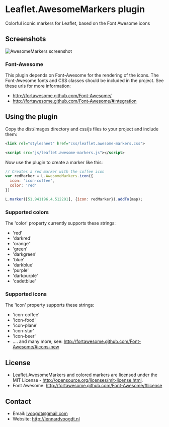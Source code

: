 # Leaflet.AwesomeMarkers plugin
Colorful iconic markers for Leaflet, based on the Font Awesome icons

## Screenshots
![AwesomeMarkers screenshot](https://raw.github.com/lvoogdt/Leaflet.awesome-markers/master/screenshots/screenshot-soft.png "Screenshot of AwesomeMarkers")

### Font-Awesome
This plugin depends on Font-Awesome for the rendering of the icons. The Font-Awesome fonts and CSS classes should be included in the project. See these urls for more information:
- http://fortawesome.github.com/Font-Awesome/
- http://fortawesome.github.com/Font-Awesome/#integration

## Using the plugin
Copy the dist/images directory and css/js files to your project and include them:
````xml
<link rel="stylesheet" href="css/leaflet.awesome-markers.css">
````
````xml
<script src="js/leaflet.awesome-markers.js"></script>
````

Now use the plugin to create a marker like this:
````js
// Creates a red marker with the coffee icon
var redMarker = L.AwesomeMarkers.icon({
  icon: 'icon-coffee', 
  color: 'red'
})

L.marker([51.941196,4.512291], {icon: redMarker}).addTo(map);
````

### Supported colors
The 'color' property currently supports these strings:
- 'red'
- 'darkred'
- 'orange'
- 'green'
- 'darkgreen'
- 'blue'
- 'darkblue'
- 'purple'
- 'darkpurple'
- 'cadetblue'

### Supported icons
The 'icon' property supports these strings:
- 'icon-coffee'
- 'icon-food'
- 'icon-plane'
- 'icon-star'
- 'icon-beer'
- .... and many more, see: http://fortawesome.github.com/Font-Awesome/#icons-new

## License
- Leaflet.AwesomeMarkers and colored markers are licensed under the MIT License - http://opensource.org/licenses/mit-license.html.
- Font Awesome: http://fortawesome.github.com/Font-Awesome/#license

## Contact
- Email: lvoogdt@gmail.com
- Website: http://lennardvoogdt.nl
